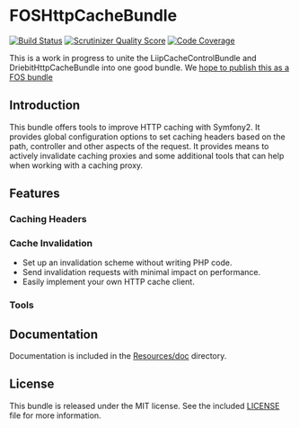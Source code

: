 FOSHttpCacheBundle
==================
[![Build Status](https://travis-ci.org/ddeboer/FOSHttpCacheBundle.png?branch=master)](https://travis-ci.org/ddeboer/FOSHttpCacheBundle)
[![Scrutinizer Quality Score](https://scrutinizer-ci.com/g/ddeboer/FOSHttpCacheBundle/badges/quality-score.png?s=023c10bc7c04be6d779bc42884f61a8ad3b17146)](https://scrutinizer-ci.com/g/ddeboer/FOSHttpCacheBundle/)
[![Code Coverage](https://scrutinizer-ci.com/g/ddeboer/FOSHttpCacheBundle/badges/coverage.png?s=f7424d7692b6125f36c9c29d7fd635b01d06c0df)](https://scrutinizer-ci.com/g/ddeboer/FOSHttpCacheBundle/)

This is a work in progress to unite the LiipCacheControlBundle and
DriebitHttpCacheBundle into one good bundle. We
[hope to publish this as a FOS bundle](https://github.com/FriendsOfSymfony/friendsofsymfony.github.com/issues/42)

Introduction
------------

This bundle offers tools to improve HTTP caching with Symfony2. It provides
global configuration options to set caching headers based on the path,
controller and other aspects of the request. It provides means to actively
invalidate caching proxies and some additional tools that can help when working
with a caching proxy.

Features
--------

### Caching Headers

### Cache Invalidation

* Set up an invalidation scheme without writing PHP code.
* Send invalidation requests with minimal impact on performance.
* Easily implement your own HTTP cache client.

### Tools

Documentation
-------------

Documentation is included in the [Resources/doc](Resources/doc/index.md) directory.

License
-------

This bundle is released under the MIT license. See the included
[LICENSE](Resources/meta/LICENSE) file for more information.
